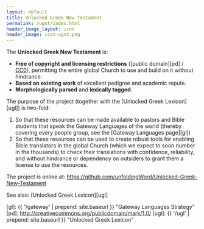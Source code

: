 ```yaml
---
layout: default
title: Unlocked Greek New Testament
permalink: /ugnt/index.html
header_image_layout: icon
header_image: icon-ugnt.png
---
```


The **Unlocked Greek New Testament** is:

- **Free of copyright and licensing restrictions** ([public domain][pd] / [CC0][cc0]), permitting the entire global Church to use and build on it without hindrance.
- **Based on existing work** of excellent pedigree and academic repute.
- **Morphologically parsed** and **lexically tagged**.

The purpose of the project (together with the [Unlocked Greek Lexicon][ugl]) is two-fold:

1. So that these resources can be made available to pastors and Bible students that speak the Gateway Languages of the world (thereby covering every people group, see the [Gateway Languages page][gl])
1. So that these resources can be used to create robust tools for enabling Bible translators in the global Church (which we expect to soon number in the thousands) to check their translations with confidence, reliability, and without hindrance or dependency on outsiders to grant them a license to use the resources.

The project is online at: <https://github.com/unfoldingWord/Unlocked-Greek-New-Testament>

See also: [Unlocked Greek Lexicon][ugl]

[cc0]: http://creativecommons.org/publicdomain/zero/1.0/
[gl]: {{ '/gateway' | prepend: site.baseurl }} "Gateway Languages Strategy"
[pd]: http://creativecommons.org/publicdomain/mark/1.0/
[ugl]: {{ '/ugl' | prepend: site.baseurl }} "Unlocked Greek Lexicon"
